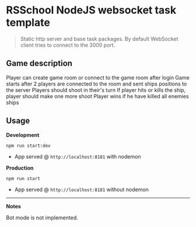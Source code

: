 # RSSchool NodeJS websocket task template
> Static http server and base task packages. 
> By default WebSocket client tries to connect to the 3000 port.

## Game description

Player can create game room or connect to the game room after login
Game starts after 2 players are connected to the room and sent ships positions to the server
Players should shoot in their's turn
If player hits or kills the ship, player should make one more shoot
Player wins if he have killed all enemies ships

## Usage
**Development**

`npm run start:dev`

* App served @ `http://localhost:8181` with nodemon

**Production**

`npm run start`

* App served @ `http://localhost:8181` without nodemon

---

**Notes**

Bot mode is not implemented.
